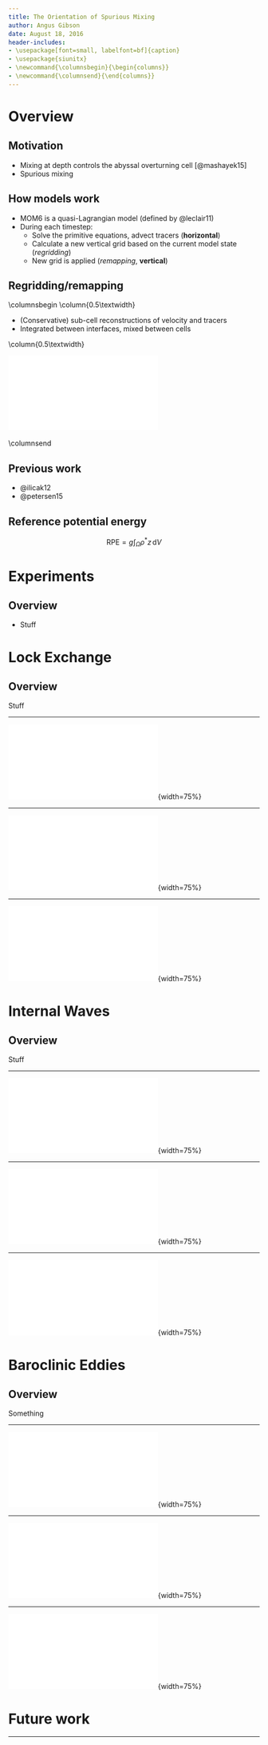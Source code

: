 ```yaml
---
title: The Orientation of Spurious Mixing
author: Angus Gibson
date: August 18, 2016
header-includes:
- \usepackage[font=small, labelfont=bf]{caption}
- \usepackage{siunitx}
- \newcommand{\columnsbegin}{\begin{columns}}
- \newcommand{\columnsend}{\end{columns}}
---
```


# Overview
## Motivation

- Mixing at depth controls the abyssal overturning cell [@mashayek15]
- Spurious mixing

## How models work

- MOM6 is a quasi-Lagrangian model (defined by @leclair11)
- During each timestep:
  - Solve the primitive equations, advect tracers (**horizontal**)
  - Calculate a new vertical grid based on the current model state (*regridding*)
  - New grid is applied (*remapping*, **vertical**)

## Regridding/remapping

\columnsbegin
\column{0.5\textwidth}

- (Conservative) sub-cell reconstructions of velocity and tracers
- Integrated between interfaces, mixed between cells

\column{0.5\textwidth}

![](../paper/plots/schematic.pdf)

\columnsend

## Previous work

- @ilicak12
- @petersen15

## Reference potential energy

$$\mathrm{RPE} = g\int_\Omega \rho^* z \,\mathrm{d}V$$

# Experiments
## Overview

- Stuff

# Lock Exchange
## Overview

<!--
- intro
- snapshots
- drpe
- split
-->

Stuff

* * *

![Lock exchange at 6 hours (top) and 17 hours (bottom) at $\nu_h = \SI{0.01}{\square\metre\per\second}$](../paper/plots/lock_exchange_snapshot_0.01.pdf){width=75%}

* * *

![Instantaneous rate of RPE change at 17 hours.](../paper/plots/lock_exchange_drpe.pdf){width=75%}

* * *

![Spurious mixing orientation](../paper/plots/lock_exchange_drpe_split.pdf){width=75%}

# Internal Waves
## Overview

Stuff

<!-- intro -->

* * *

![Internal waves initial condition and 100 day snapshot.](../paper/plots/internal_waves_snapshot_0.01.pdf){width=75%}

* * *

![Averaged rate of RPE change from 10-100 days.](../paper/plots/internal_waves_drpe.pdf){width=75%}

* * *

![Spurious mixing orientation](../paper/plots/internal_waves_drpe_split.pdf){width=75%}

# Baroclinic Eddies
## Overview

Something

<!-- intro -->

* * *

![Baroclinic eddies initial condition](../paper/plots/eddies_snapshot_dx1_initial.pdf){width=75%}

* * *

![Comparison of surface temperature at different horizontal viscosity](../paper/plots/eddies_snapshot_dx1.pdf){width=75%}

* * *

![Spurious mixing orientation](../paper/plots/eddies_drpe_split.pdf){width=75%}

# Future work

* * *
<!-- ~ 5 mins -->
